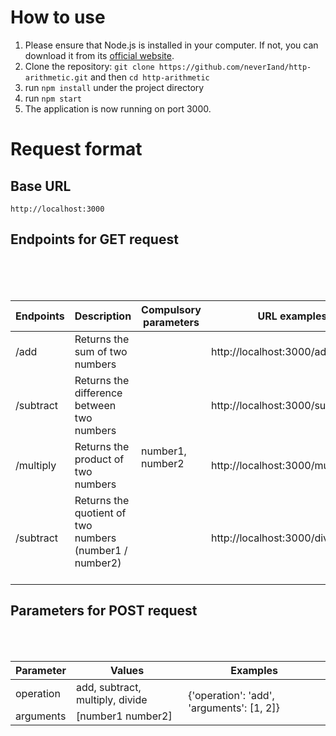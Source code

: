 <h1>How to use</h1>

<ol>
        <li>Please ensure that Node.js is installed in your computer. If not, you can download it from its <a target="_blank" href="https://nodejs.org/">official website</a>.</li>
        <li>Clone the repository: <code>git clone https://github.com/neverIand/http-arithmetic.git</code> and then <code>cd http-arithmetic</code></li>
        <li>run <code>npm install</code> under the project directory</li>
        <li>run <code>npm start</code></li>
        <li>The application is now running on port 3000.</li>
      </ol>


<h1>Request format</h1>

<h2>Base URL</h2>

<p><code>http://localhost:3000</code></p>

<h2>Endpoints for GET request</h2>

<table>
        <thead>
          <tr>
            <th>Endpoints</th>
            <th>Description</th>
            <th>Compulsory parameters</th>
            <th>URL examples</th>
          </tr>
        </thead>
        <tbody>
          <tr>
            <td>/add</td>
            <td>Returns the sum of two numbers</td>
            <td rowspan="4">number1, number2</td>
            <td>http://localhost:3000/add/1/2</td>
          </tr>
          <tr>
            <td>/subtract</td>
            <td>Returns the difference between two numbers</td>
            <td>http://localhost:3000/subtract/5/3</td>
          </tr>
          <tr>
            <td>/multiply</td>
            <td>Returns the product of two numbers</td>
            <td>http://localhost:3000/multiply/6/7</td>
          </tr>
          <tr>
            <td>/subtract</td>
            <td>Returns the quotient of two numbers <br />(number1 / number2)
            </td>
            <td>http://localhost:3000/divide/10/5</td>
          </tr>
        </tbody>
      </table>

<h2>Parameters for POST request</h2>

<table>
        <thead>
          <tr>
            <th>Parameter</th>
            <th>Values</th>
            <th>Examples</th>
          </tr>
        </thead>
        <tbody>
          <tr>
            <td>operation</td>
            <td>add, subtract, multiply, divide</td>
            <td rowspan="2">{'operation': 'add', 'arguments': [1, 2]}</td>
          </tr>
          <tr>
            <td>arguments</td>
            <td>[number1 number2]</td>
          </tr>
        </tbody>
      </table>
